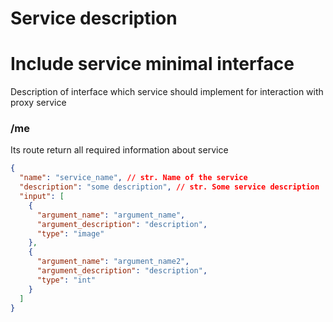 # Service description
# Include service minimal interface

Description of interface which service should implement for interaction with proxy service

### /me

Its route return all required information about service

```json
{
  "name": "service_name", // str. Name of the service
  "description": "some description", // str. Some service description
  "input": [
    {
      "argument_name": "argument_name",
      "argument_description": "description",
      "type": "image"
    },
    {
      "argument_name": "argument_name2",
      "argument_description": "description",
      "type": "int"
    }
  ]
}
```